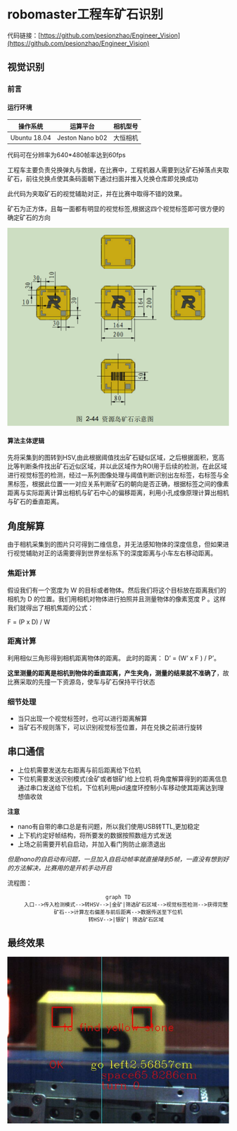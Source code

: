 # robomaster工程车矿石识别

代码链接：[https://github.com/pesionzhao/Engineer_Vision](https://github.com/pesionzhao/Engineer_Vision)

## 视觉识别

### 前言
#### 运行环境

| 操作系统     | 运算平台        | 相机型号 |
| ------------ | --------------- | -------- |
| Ubuntu 18.04 | Jeston Nano b02 | 大恒相机 |

代码可在分辨率为640*480帧率达到60fps

工程车主要负责兑换弹丸与救援，在比赛中，工程机器人需要到达矿石掉落点夹取矿石，前往兑换点使其条码面朝下通过扫面并推入兑换仓库即兑换成功

此代码为夹取矿石的视觉辅助对正，并在比赛中取得不错的效果。

矿石为正方体，且每一面都有明显的视觉标签,根据这四个视觉标签即可很方便的确定矿石的方向

![image-20211002094003781](img/stone.png)

#### 算法主体逻辑

先将采集到的图转到HSV,由此根据阈值找出矿石疑似区域，之后根据面积，宽高比等判断条件找出矿石近似区域，并以此区域作为ROI用于后续的检测，在此区域进行视觉标签的检测，经过一系列图像处理与阈值判断识别出左标签，右标签与全黑标签，根据此位置一一对应关系判断矿石的朝向是否正确，根据标签之间的像素距离与实际距离计算出相机与矿石中心的偏移距离，利用小孔成像原理计算出相机与矿石的垂直距离。

## 角度解算
由于相机采集到的图片只可得到二维信息，并无法感知物体的深度信息，但如果进行视觉辅助对正的话需要得到世界坐标系下的深度距离与小车左右移动距离。
### 焦距计算
假设我们有一个宽度为 W 的目标或者物体。然后我们将这个目标放在距离我们的相机为 D 的位置。我们用相机对物体进行拍照并且测量物体的像素宽度 P 。这样我们就得出了相机焦距的公式：

F = (P x D) / W

### 距离计算
利用相似三角形得到相机距离物体的距离。
此时的距离： D’ = (W’ x F ) / P’。

**这里测量的距离是相机到物体的垂直距离，产生夹角，测量的结果就不准确了**，故比赛采取的先撞一下资源岛，使车与矿石保持平行状态

### 细节处理
- 当只出现一个视觉标签时，也可以进行距离解算
- 当矿石不规则落下，可以识别视觉标签位置，并在兑换之前进行旋转
## 串口通信
- 上位机需要发送左右距离与前后距离给下位机
- 下位机需要发送识别模式(金矿或者银矿)给上位机
将角度解算得到的距离信息通过串口发送给下位机，下位机利用pid速度环控制小车移动使其距离达到理想值收敛

**注意**

- nano有自带的串口总是有问题，所以我们使用USB转TTL,更加稳定
- 上下机约定好帧结构，将所要发的数据按照数组方式发送
- 上场之前需要开机自启动，并加入看门狗防止崩溃退出

*但是nano的自启动有问题，一旦加入自启动帧率就直接降到5帧，一直没有想到好的方法解决，比赛用的是开机手动开启*

流程图：
<center>

``` mermaid
graph TD
     入口-->传入检测模式-->转HSV-->|金矿|筛选矿石区域-->视觉标签检测-->获得完整矿石-->计算左右偏差与前后距离-->数据传送至下位机
     转HSV-->|银矿| 筛选矿石区域

```
</center>


 
## 最终效果
![](img/stone_result.jpg)